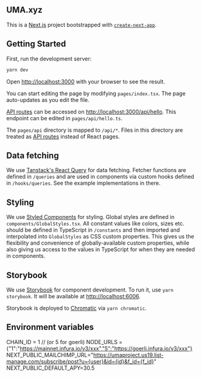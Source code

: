 ## UMA.xyz

This is a [Next.js](https://nextjs.org/) project bootstrapped with [`create-next-app`](https://github.com/vercel/next.js/tree/canary/packages/create-next-app).

## Getting Started

First, run the development server:

```bash
yarn dev
```

Open [http://localhost:3000](http://localhost:3000) with your browser to see the result.

You can start editing the page by modifying `pages/index.tsx`. The page auto-updates as you edit the file.

[API routes](https://nextjs.org/docs/api-routes/introduction) can be accessed on [http://localhost:3000/api/hello](http://localhost:3000/api/hello). This endpoint can be edited in `pages/api/hello.ts`.

The `pages/api` directory is mapped to `/api/*`. Files in this directory are treated as [API routes](https://nextjs.org/docs/api-routes/introduction) instead of React pages.

## Data fetching

We use [Tanstack's React Query](https://tanstack.com/query/v4) for data fetching. Fetcher functions are defined in `/queries` and are used in components via custom hooks defined in `/hooks/queries`. See the example implementations in there.

## Styling

We use [Styled Components](https://styled-components.com/) for styling. Global styles are defined in `components/GlobalStyles.tsx`. All constant values like colors, sizes etc. should be defined in TypeScript in `/constants` and then imported and interpolated into `GlobalStyles` as CSS custom properties. This gives us the flexibility and convenience of globally-available custom properties, while also giving us access to the values in TypeScript for when they are needed in components.

## Storybook

We use [Storybook](https://storybook.js.org/) for component development. To run it, use `yarn storybook`. It will be available at [http://localhost:6006](http://localhost:6006).

Storybook is deployed to [Chromatic](https://chromatic.com) via `yarn chromatic`.

## Environment variables

CHAIN_ID = 1 // (or 5 for goerli)
NODE_URLS ={"1":"https://mainnet.infura.io/v3/xxx","5":"https://goerli.infura.io/v3/xxx"}
NEXT_PUBLIC_MAILCHIMP_URL="https://umaproject.us19.list-manage.com/subscribe/post?u={user}&id={id}&f_id={f_id}"
NEXT_PUBLIC_DEFAULT_APY=30.5
